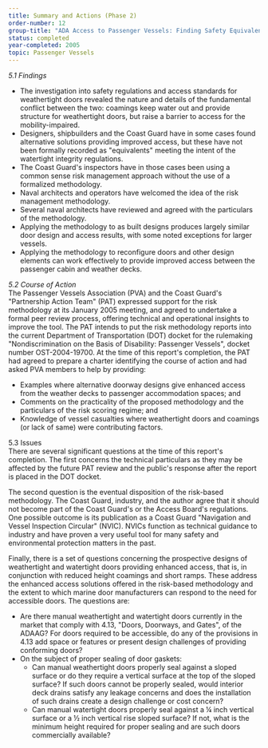 ```yaml
---
title: Summary and Actions (Phase 2)
order-number: 12
group-title: "ADA Access to Passenger Vessels: Finding Safety Equivalence Solutions for Weathertight Doors with Coamings"
status: completed
year-completed: 2005
topic: Passenger Vessels
---
```


*5.1 Findings*

-   The investigation into safety regulations and access standards for weathertight doors revealed the nature and details of the fundamental conflict between the two: coamings keep water out and provide structure for weathertight doors, but raise a barrier to access for the mobility-impaired.
-   Designers, shipbuilders and the Coast Guard have in some cases found alternative solutions providing improved access, but these have not been formally recorded as "equivalents" meeting the intent of the watertight integrity regulations.
-   The Coast Guard's inspectors have in those cases been using a common sense risk management approach without the use of a formalized methodology.
-   Naval architects and operators have welcomed the idea of the risk management methodology.
-   Several naval architects have reviewed and agreed with the particulars of the methodology.
-   Applying the methodology to as built designs produces largely similar door design and access results, with some noted exceptions for larger vessels.
-   Applying the methodology to reconfigure doors and other design elements can work effectively to provide improved access between the passenger cabin and weather decks.

*5.2 Course of Action*\
The Passenger Vessels Association (PVA) and the Coast Guard's "Partnership Action Team" (PAT) expressed support for the risk methodology at its January 2005 meeting, and agreed to undertake a formal peer review process, offering technical and operational insights to improve the tool. The PAT intends to put the risk methodology reports into the current Department of Transportation (DOT) docket for the rulemaking "Nondiscrimination on the Basis of Disability: Passenger Vessels", docket number OST-2004-19700. At the time of this report's completion, the PAT had agreed to prepare a charter identifying the course of action and had asked PVA members to help by providing:

-   Examples where alternative doorway designs give enhanced access from the weather decks to passenger accommodation spaces; and
-   Comments on the practicality of the proposed methodology and the particulars of the risk scoring regime; and
-   Knowledge of vessel casualties where weathertight doors and coamings (or lack of same) were contributing factors.

5.3 Issues\
There are several significant questions at the time of this report's completion. The first concerns the technical particulars as they may be affected by the future PAT review and the public's response after the report is placed in the DOT docket.

The second question is the eventual disposition of the risk-based methodology. The Coast Guard, industry, and the author agree that it should not become part of the Coast Guard's or the Access Board's regulations. One possible outcome is its publication as a Coast Guard "Navigation and Vessel Inspection Circular" (NVIC). NVICs function as technical guidance to industry and have proven a very useful tool for many safety and environmental protection matters in the past.

Finally, there is a set of questions concerning the prospective designs of weathertight and watertight doors providing enhanced access, that is, in conjunction with reduced height coamings and short ramps. These address the enhanced access solutions offered in the risk-based methodology and the extent to which marine door manufacturers can respond to the need for accessible doors. The questions are:

-   Are there manual weathertight and watertight doors currently in the market that comply with 4.13, "Doors, Doorways, and Gates", of the ADAAG? For doors required to be accessible, do any of the provisions in 4.13 add space or features or present design challenges of providing conforming doors?
-   On the subject of proper sealing of door gaskets:
    -   Can manual weathertight doors properly seal against a sloped surface or do they require a vertical surface at the top of the sloped surface? If such doors cannot be properly sealed, would interior deck drains satisfy any leakage concerns and does the installation of such drains create a design challenge or cost concern?
    -   Can manual watertight doors properly seal against a ¼ inch vertical surface or a ½ inch vertical rise sloped surface? If not, what is the minimum height required for proper sealing and are such doors commercially available?
